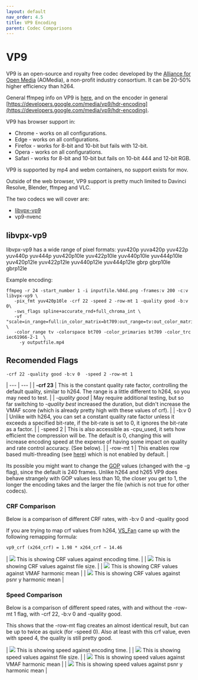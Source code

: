 ```yaml
---
layout: default
nav_order: 4.5
title: VP9 Encoding
parent: Codec Comparisons
---
```


# VP9

VP9 is an open-source and royalty free codec developed by the [Alliance for Open Media](https://trac.ffmpeg.org/wiki/Encode/VP9) (AOMedia), a non-profit industry consortium. It can be 20-50% higher efficiency than h264. 

General ffmpeg info on VP9 is [here](https://trac.ffmpeg.org/wiki/Encode/VP9), and on the encoder in general [https://developers.google.com/media/vp9/hdr-encoding](https://developers.google.com/media/vp9/hdr-encoding).

VP9 has browser support in:
   * Chrome - works on all configurations.
   * Edge - works on all configurations.
   * Firefox - works for 8-bit and 10-bit but fails with 12-bit.
   * Opera - works on all configurations.
   * Safari - works for 8-bit and 10-bit but fails on 10-bit 444 and 12-bit RGB.

VP9 is supported by mp4 and webm containers, no support exists for mov.

Outside of the web browser, VP9 support is pretty much limited to Davinci Resolve, Blender, ffmpeg and VLC.

The two codecs we will cover are:
* [libvpx-vp9](#libvpx-vp9)
* vp9-nvenc

## libvpx-vp9

libvpx-vp9 has a wide range of pixel formats:
yuv420p yuva420p yuv422p yuv440p yuv444p yuv420p10le yuv422p10le yuv440p10le yuv444p10le yuv420p12le yuv422p12le yuv440p12le yuv444p12le gbrp gbrp10le gbrp12le


Example encoding:

<!---
name: test_vp9
sources: 
- sourceimages/chip-chart-1080-16bit-noicc.png.yml
comparisontest:
   - testtype: idiff
     compare_image: ../sourceimages/chip-chart-1080-16bit-noicc-yuv420p10le.png
   - testtype: assertresults
     tests:
     - assert: less
       value: max_error
       less: 0.00195
-->
```
ffmpeg -r 24 -start_number 1 -i inputfile.%04d.png -frames:v 200 -c:v libvpx-vp9 \
   -pix_fmt yuv420p10le -crf 22 -speed 2 -row-mt 1 -quality good -b:v 0\
   -sws_flags spline+accurate_rnd+full_chroma_int \
   -vf "scale=in_range=full:in_color_matrix=bt709:out_range=tv:out_color_matrix=bt709" \
   -color_range tv -colorspace bt709 -color_primaries bt709 -color_trc iec61966-2-1  \
     -y outputfile.mp4
```



## Recomended Flags

```
-crf 22 -quality good -b:v 0  -speed 2 -row-mt 1 
```

| --- | --- |
| **-crf 23** | This is the constant quality rate factor, controlling the default quality, similar to h264. The range is a little different to h264, so you may need to test. |
| *-quality good* | May require additional testing, but so far switching to *-quality best* increased the duration, but didn't increase the VMAF score (which is already pretty high with these values of crf). |
| -b:v 0 | Unlike with h264, you can set a constant quality rate factor unless it exceeds a specified bit-rate, if the bit-rate is set to 0, it ignores the bit-rate as a factor. |
| -speed 2 | This is also accessible as -cpu_used, it sets how efficient the compression will be. The default is 0, changing this will increase encoding speed at the expense of having some impact on quality and rate control accuracy. (See below). |
| -row-mt 1 | This enables row based multi-threading (see [here](https://trac.ffmpeg.org/wiki/Encode/VP9#rowmt)) which is not enabled by default. |

Its possible you might want to change the [GOP](https://aws.amazon.com/blogs/media/part-1-back-to-basics-gops-explained/#:~:text=Simply%20put%2C%20a%20GOP%20is,30%20frames%2C%20or%201%20second.) values (changed with the -g flag), since the default is 240 frames. Unlike h264 and h265 VP9 does behave strangely with GOP values less than 10, the closer you get to 1, the longer the encoding takes and the larger the file (which is not true for other codecs). 


### CRF Comparison

Below is a comparison of different CRF rates, with -b:v 0 and -quality good


If you are trying to map crf values from h264, [VS_Fan](http://forum.doom9.net/showthread.php?p=1940750) came up with the following remapping formula:
```
vp9_crf (x264_crf) = 1.98 * x264_crf − 14.46
```


| ![](enctests/reference-results/vp9-crf-test-encode_time.png)  This is showing CRF values against encoding time. |
| ![](enctests/reference-results/vp9-crf-test-filesize.png) This is showing CRF values against file size. |
| ![](enctests/reference-results/vp9-crf-test-vmaf_harmonic_mean.png) This is showing CRF values against VMAF harmonic mean |
| ![](enctests/reference-results/vp9-crf-test-psnr_y_harmonic_mean.png) This is showing CRF values against psnr y harmonic mean |

### Speed Comparison

Below is a comparison of different speed rates, with and without the -row-mt 1 flag, with -crf 22, -b:v 0 and -quality good.

This shows that the -row-mt flag creates an almost identical result, but can be up to twice as quick (for -speed 0).
Also at least with this crf value, even with speed 4, the quality is still pretty good.

| ![](enctests/reference-results/vp9-speed-tests-encode_time.png)  This is showing speed against encoding time. |
| ![](enctests/reference-results/vp9-speed-tests-filesize.png) This is showing speed values against file size. |
| ![](enctests/reference-results/vp9-speed-tests-vmaf_harmonic_mean.png) This is showing speed values against VMAF harmonic mean |
| ![](enctests/reference-results/vp9-speed-tests-psnr_y_harmonic_mean.png) This is showing speed values against psnr y harmonic mean |
